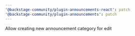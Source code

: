 ```yaml
---
'@backstage-community/plugin-announcements-react': patch
'@backstage-community/plugin-announcements': patch
---
```


Allow creating new announcement category for edit
